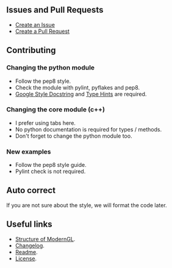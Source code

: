 ## Issues and Pull Requests

- [Create an Issue](https://github.com/cprogrammer1994/ModernGL/issues)
- [Create a Pull Request](https://github.com/cprogrammer1994/ModernGL/pulls)

## Contributing

### Changing the python module

- Follow the pep8 style.
- Check the module with pylint, pyflakes and pep8.
- [Google Style Docstring](http://sphinxcontrib-napoleon.readthedocs.io/en/latest/example_google.html) and [Type Hints](https://www.python.org/dev/peps/pep-0484/) are required.

### Changing the core module (c++)

- I prefer using tabs here.
- No python documentation is required for types / methods.
- Don't forget to change the python module too.

### New examples

- Follow the pep8 style guide.
- Pylint check is not required.

## Auto correct

If you are not sure about the style, we will format the code later.

## Useful links

- [Structure of ModernGL](https://github.com/cprogrammer1994/ModernGL/blob/master/STRUCTURE.md).
- [Changelog](https://github.com/cprogrammer1994/ModernGL/blob/master/CHANGELOG.md).
- [Readme](https://github.com/cprogrammer1994/ModernGL/blob/master/README.md).
- [License](https://github.com/cprogrammer1994/ModernGL/blob/master/LICENSE).
